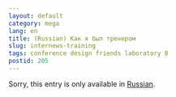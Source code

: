```yaml
---
layout: default
category: mega
lang: en
title: (Russian) Как я был тренером
slug: internews-training
tags: conference design friends laboratory 8 
postid: 205
---
```

<p>Sorry, this entry is only available in <a href="/mega/export/getposts.php">Russian</a>.</p>